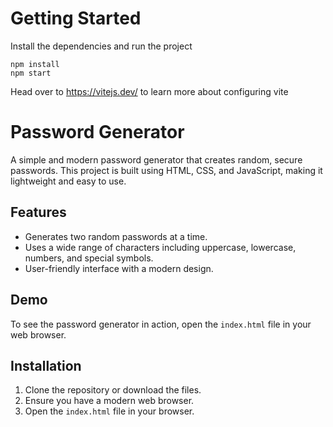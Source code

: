 # Getting Started
Install the dependencies and run the project
```
npm install
npm start
```

Head over to https://vitejs.dev/ to learn more about configuring vite
# Password Generator

A simple and modern password generator that creates random, secure passwords. This project is built using HTML, CSS, and JavaScript, making it lightweight and easy to use.

## Features

- Generates two random passwords at a time.
- Uses a wide range of characters including uppercase, lowercase, numbers, and special symbols.
- User-friendly interface with a modern design.

## Demo

To see the password generator in action, open the `index.html` file in your web browser.

## Installation

1. Clone the repository or download the files.
2. Ensure you have a modern web browser.
3. Open the `index.html` file in your browser.
